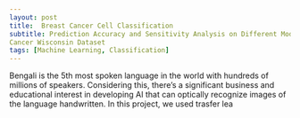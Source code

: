 ```yaml
---
layout: post
title:  Breast Cancer Cell Classification
subtitle: Prediction Accuracy and Sensitivity Analysis on Different Models for Breast
Cancer Wisconsin Dataset
tags: [Machine Learning, Classification]
---
```



Bengali is the 5th most spoken language in the world with hundreds of millions of speakers. Considering this, there’s a significant business and educational interest in developing AI that can optically recognize images of the language handwritten. In this project, we used trasfer lea
